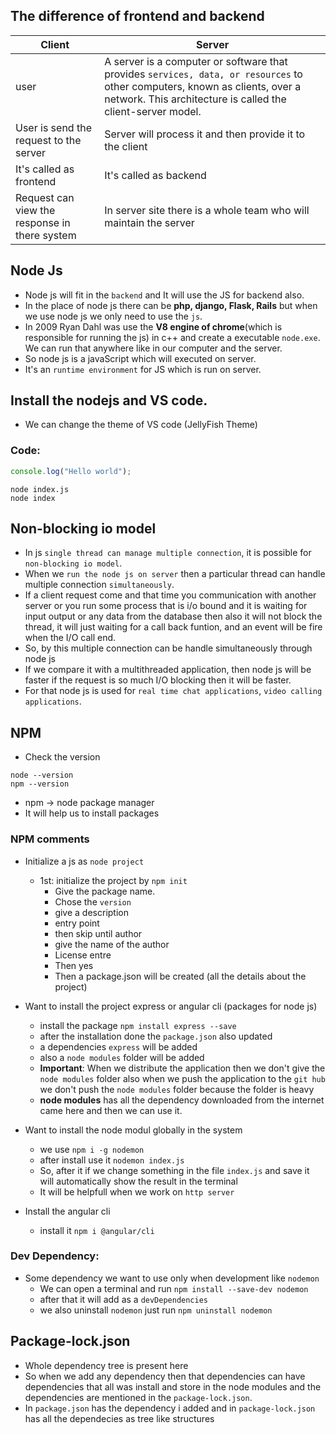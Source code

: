## The difference of frontend and backend
|Client            | Server        |
|------------------|---------------|
|user              |A server is a computer or software that provides `services, data, or resources` to other computers, known as clients, over a network. This architecture is called the client-server model.|
|User is send the request to the server| Server will process it and then provide it to the client|
|It's called as frontend | It's called as backend|
|Request can view the response in there system | In server site there is a whole team who will maintain the server |

## Node Js
- Node js will fit in the `backend` and It will use the JS for backend also.
- In the place of node js there can be **php, django, Flask, Rails** but when we use node js we only need to use the `js`.
- In 2009 Ryan Dahl was use the **V8 engine of chrome**(which is responsible for running the js) in c++ and create a executable `node.exe`. We can run that anywhere like in our computer and the server.
- So node js is a javaScript which will executed on server.
- It's an `runtime environment` for JS which is run on server.

## Install the nodejs and VS code.
- We can change the theme of VS code (JellyFish Theme)

### Code:
```js
console.log("Hello world");
```

```terminal
node index.js
node index
```
## Non-blocking io model
- In js `single thread can manage multiple connection`, it is possible for `non-blocking io model`.
- When we `run the node js on server` then a particular thread can handle multiple connection `simultaneously`.
- If a client request come and that time you communication with another server or you run some process that is i/o bound and it is waiting for input output or any data from the database then also it will not block the thread, it will just waiting for a call back funtion, and an event will be fire when the I/O call end.
- So, by this multiple connection can be handle simultaneously through node js
- If we compare it with a multithreaded application, then node js will be faster if the request is so much I/O blocking then it will be faster.
- For that node js is used for `real time chat applications`, `video calling applications`.

## NPM
- Check the version
```terminal
node --version
npm --version
```
- npm -> node package manager
- It will help us to install packages

### NPM comments
- Initialize a js as `node project`
  - 1st: initialize the project by `npm init`
    - Give the package name.
    - Chose the `version`
    - give a description
    - entry point
    - then skip until author
    - give the name of the author
    - License entre
    - Then yes
    - Then a package.json will be created (all the details about the project)

- Want to install the project express or angular cli (packages for node js)
  - install the package `npm install express --save`
  - after the installation done the `package.json` also updated
  - a dependencies `express` will be added
  - also a `node modules` folder will be added
  - **Important**: When we distribute the application then we don't give the `node modules` folder also when we push the application to the `git hub` we don't push the `node modules` folder because the folder is heavy
  - **node modules** has all the dependency downloaded from the internet came here and then we can use it.
 
- Want to install the node modul globally in the system
  - we use `npm i -g nodemon`
  - after install use it `nodemon index.js`
  - So, after it if we change something in the file `index.js` and save it will automatically show the result in the terminal
  - It will be helpfull when we work on `http server`
 
- Install the angular cli
  - install it `npm i @angular/cli`
 
### Dev Dependency:
- Some dependency we want to use only when development like `nodemon`
  - We can open a terminal and run `npm install --save-dev nodemon`
  - after that it will add as a `devDependencies`
  - we also uninstall `nodemon` just run `npm uninstall nodemon`

## Package-lock.json
- Whole dependency tree is present here
- So when we add any dependency then that dependencies can have dependencies that all was install and store in the node modules and the dependencies are mentioned in the `package-lock.json`.
- In `package.json` has the dependency i added and in `package-lock.json` has all the dependecies as tree like structures








